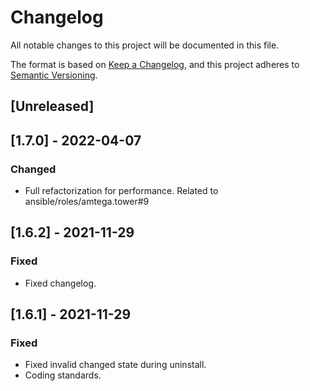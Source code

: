 # Changelog
All notable changes to this project will be documented in this file.

The format is based on [Keep a Changelog](https://keepachangelog.com/en/1.0.0/),
and this project adheres to [Semantic Versioning](https://semver.org/spec/v2.0.0.html).

## [Unreleased]

## [1.7.0] - 2022-04-07
### Changed
- Full refactorization for performance. Related to ansible/roles/amtega.tower#9

## [1.6.2] - 2021-11-29
### Fixed
- Fixed changelog.

## [1.6.1] - 2021-11-29
### Fixed
- Fixed invalid changed state during uninstall.
- Coding standards.
